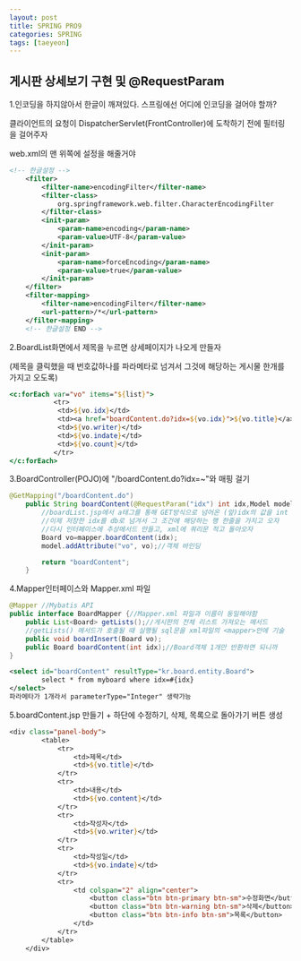 ```yaml
---
layout: post
title: SPRING PRO9
categories: SPRING
tags: [taeyeon]
---
```



## 게시판 상세보기 구현 및 @RequestParam


1.인코딩을 하지않아서 한글이 깨져있다. 스프링에선 어디에 인코딩을 걸어야 할까?

클라이언트의 요청이 DispatcherServlet(FrontController)에 도착하기 전에 필터링을 걸어주자

web.xml의 맨 위쪽에 설정을 해줄거야

```1=web.xml
<!-- 한글설정 -->
	<filter>
		<filter-name>encodingFilter</filter-name>
		<filter-class>
			org.springframework.web.filter.CharacterEncodingFilter
		</filter-class>
		<init-param>
			<param-name>encoding</param-name>
			<param-value>UTF-8</param-value>
		</init-param>
		<init-param>
			<param-name>forceEncoding</param-name>
			<param-value>true</param-value>
		</init-param>
	</filter>
	<filter-mapping>
		<filter-name>encodingFilter</filter-name>
		<url-pattern>/*</url-pattern>
	</filter-mapping>
	<!-- 한글설정 END -->
```

2.BoardList화면에서 제목을 누르면 상세페이지가 나오게 만들자

(제목을 클릭했을 때 번호값하나를 파라메타로 넘겨서 그것에 해당하는 게시물 한개를 가지고 오도록)

```2=boardList.jsp
<c:forEach var="vo" items="${list}">
    	   <tr>
    	  	<td>${vo.idx}</td>
    	    <td><a href="boardContent.do?idx=${vo.idx}">${vo.title}</a></td>
    	    <td>${vo.writer}</td>
    	    <td>${vo.indate}</td>
    	    <td>${vo.count}</td>		
    	   </tr>
</c:forEach>
```

3.BoardController(POJO)에 "/boardContent.do?idx=~"와 매핑 걸기

```3=BoardController.java
@GetMapping("/boardContent.do")
	public String boardContent(@RequestParam("idx") int idx,Model model) {
		//boardList.jsp에서 a태그를 통해 GET방식으로 넘어온 (앞)idx의 값을 int (뒤)idx에 담겠다.
		//이제 저장한 idx를 db로 넘겨서 그 조건에 해당하는 행 한줄을 가지고 오자
		//다시 인터페이스에 추상메서드 만들고, xml에 쿼리문 적고 돌아오자
		Board vo=mapper.boardContent(idx);
		model.addAttribute("vo", vo);//객체 바인딩

		return "boardContent";
	}
```

4.Mapper인터페이스와 Mapper.xml 파일 

```4=BoardMapper.java
@Mapper //Mybatis API
public interface BoardMapper {//Mapper.xml 파일과 이름이 동일해야함
	public List<Board> getLists();//게시판의 전체 리스트 가져오는 메서드
	//getLists() 메서드가 호출될 때 실행될 sql문을 xml파일의 <mapper>안에 기술
	public void boardInsert(Board vo);
	public Board boardContent(int idx);//Board객체 1개만 반환하면 되니까
}
```
```5=BoardMapper.xml
<select id="boardContent" resultType="kr.board.entity.Board">
        select * from myboard where idx=#{idx}
</select>
파라메타가 1개라서 parameterType="Integer" 생략가능 
```

5.boardContent.jsp 만들기 + 하단에 수정하기, 삭제, 목록으로 돌아가기 버튼 생성

```6=boardContent.jsp
<div class="panel-body">
    	<table>
    		<tr>
    			<td>제목</td>
    			<td>${vo.title}</td>
    		</tr>
    		<tr>
    			<td>내용</td>
    			<td>${vo.content}</td>
    		</tr>
    		<tr>
    			<td>작성자</td>
    			<td>${vo.writer}</td>
    		</tr>
    		<tr>
    			<td>작성일</td>
    			<td>${vo.indate}</td>
    		</tr>
    		<tr>
    			<td colspan="2" align="center">
    				<button class="btn btn-primary btn-sm">수정화면</button>
    				<button class="btn btn-warning btn-sm">삭제</button>
    				<button class="btn btn-info btn-sm">목록</button>
    			</td>
    		</tr>
    	</table>
    </div>
```

